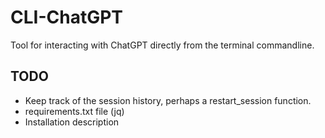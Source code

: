 # CLI-ChatGPT
Tool for interacting with ChatGPT directly from the terminal commandline.

## TODO
- Keep track of the session history, perhaps a restart_session function.
- requirements.txt file (jq)
- Installation description
